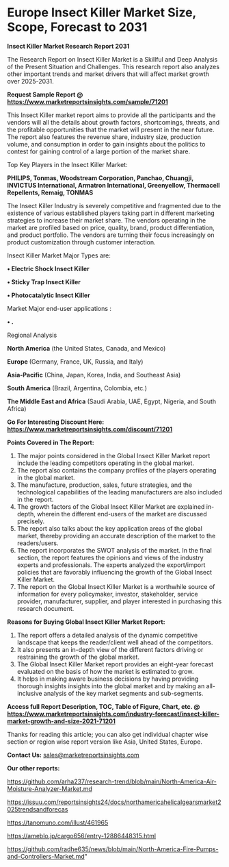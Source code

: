 # Europe Insect Killer Market Size, Scope, Forecast to 2031

<strong>Insect Killer Market Research Report 2031</strong>

The Research Report on Insect Killer Market is a Skillful and Deep Analysis of the Present Situation and Challenges. This research report also analyzes other important trends and market drivers that will affect market growth over 2025-2031.

<strong>Request Sample Report @ <a href=https://www.marketreportsinsights.com/sample/71201>https://www.marketreportsinsights.com/sample/71201</a></strong>

This Insect Killer market report aims to provide all the participants and the vendors will all the details about growth factors, shortcomings, threats, and the profitable opportunities that the market will present in the near future. The report also features the revenue share, industry size, production volume, and consumption in order to gain insights about the politics to contest for gaining control of a large portion of the market share.

Top Key Players in the Insect Killer Market:

<strong>PHILIPS, Tonmas, Woodstream Corporation, Panchao, Chuangji, INVICTUS International, Armatron International, Greenyellow, Thermacell Repellents, Remaig, TONMAS</strong>

The Insect Killer Industry is severely competitive and fragmented due to the existence of various established players taking part in different marketing strategies to increase their market share. The vendors operating in the market are profiled based on price, quality, brand, product differentiation, and product portfolio. The vendors are turning their focus increasingly on product customization through customer interaction.

Insect Killer Market Major Types are:

<strong>• Electric Shock Insect Killer

• Sticky Trap Insect Killer

• Photocatalytic Insect Killer</strong>

Market Major end-user applications :

<strong>• .</strong>

Regional Analysis

</u><strong><b>North America</b></strong> (the United States, Canada, and Mexico)

<strong><b>Europe </b></strong>(Germany, France, UK, Russia, and Italy)

<strong><b>Asia-Pacific</b></strong> (China, Japan, Korea, India, and Southeast Asia)

<strong><b>South America</b></strong> (Brazil, Argentina, Colombia, etc.)

<strong><b>The Middle East and Africa</b></strong> (Saudi Arabia, UAE, Egypt, Nigeria, and South Africa)

<strong>Go For Interesting Discount Here: <a href=https://www.marketreportsinsights.com/discount/71201>https://www.marketreportsinsights.com/discount/71201</a></strong>

<strong>Points Covered in The Report:</strong>
<ol>
  <li>The major points considered in the Global Insect Killer Market report include the leading competitors operating in the global market.</li>
  <li>The report also contains the company profiles of the players operating in the global market.</li>
  <li>The manufacture, production, sales, future strategies, and the technological capabilities of the leading manufacturers are also included in the report.</li>
  <li>The growth factors of the Global Insect Killer Market are explained in-depth, wherein the different end-users of the market are discussed precisely.</li>
  <li>The report also talks about the key application areas of the global market, thereby providing an accurate description of the market to the readers/users.</li>
  <li>The report incorporates the SWOT analysis of the market. In the final section, the report features the opinions and views of the industry experts and professionals. The experts analyzed the export/import policies that are favorably influencing the growth of the Global Insect Killer Market.</li>
  <li>The report on the Global Insect Killer Market is a worthwhile source of information for every policymaker, investor, stakeholder, service provider, manufacturer, supplier, and player interested in purchasing this research document.</li>
</ol>
<strong>Reasons for Buying Global Insect Killer Market Report:</strong>

<ol>
  <li>The report offers a detailed analysis of the dynamic competitive landscape that keeps the reader/client well ahead of the competitors.</li>
  <li>It also presents an in-depth view of the different factors driving or restraining the growth of the global market.</li>
  <li>The Global Insect Killer Market report provides an eight-year forecast evaluated on the basis of how the market is estimated to grow.</li>
  <li>It helps in making aware business decisions by having providing thorough insights insights into the global market and by making an all-inclusive analysis of the key market segments and sub-segments.</li>
</ol>
<strong>Access full Report Description, TOC, Table of Figure, Chart, etc. @ <a href=https://www.marketreportsinsights.com/industry-forecast/insect-killer-market-growth-and-size-2021-71201>https://www.marketreportsinsights.com/industry-forecast/insect-killer-market-growth-and-size-2021-71201</a></strong>


Thanks for reading this article; you can also get individual chapter wise section or region wise report version like Asia, United States, Europe.

<strong>Contact Us:</strong>
sales@marketreportsinsights.com

<strong>Our other reports:</strong>

<a href=https://github.com/arha237/research-trend/blob/main/North-America-Air-Moisture-Analyzer-Market.md>https://github.com/arha237/research-trend/blob/main/North-America-Air-Moisture-Analyzer-Market.md</a>

<a href=https://issuu.com/reportsinsights24/docs/northamericahelicalgearsmarket2025trendsandforecas>https://issuu.com/reportsinsights24/docs/northamericahelicalgearsmarket2025trendsandforecas</a>

<a href=https://tanomuno.com/illust/461965>https://tanomuno.com/illust/461965</a>

<a href=https://ameblo.jp/cargo656/entry-12886448315.html>https://ameblo.jp/cargo656/entry-12886448315.html</a>

<a href=https://github.com/radhe635/news/blob/main/North-America-Fire-Pumps-and-Controllers-Market.md>https://github.com/radhe635/news/blob/main/North-America-Fire-Pumps-and-Controllers-Market.md</a>"
